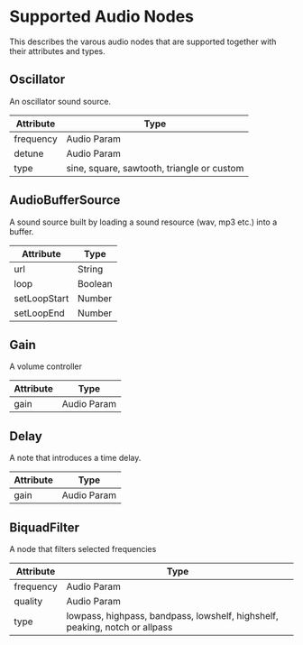 Supported Audio Nodes
=====================

This describes the varous audio nodes that are supported together with their attributes and types.

Oscillator
----------

An oscillator sound source.


| Attribute | Type |
| --------- | ---- |
| frequency | Audio Param |
| detune    | Audio Param |
| type      | sine, square, sawtooth, triangle or custom |

AudioBufferSource
-----------------

A sound source built by loading a sound resource (wav, mp3 etc.) into a buffer.


| Attribute | Type |
| --------- | ---- |
| url | String |
| loop    | Boolean |
| setLoopStart | Number |
| setLoopEnd | Number |

Gain
----

A volume controller


| Attribute | Type |
| ----------- | -- |
| gain | Audio Param |

Delay
-----

A note that introduces a time delay.


| Attribute | Type |
| --------- | ---- |
| gain | Audio Param |


BiquadFilter
------------

A node that filters selected frequencies

| Attribute | Type |
| --------- | ---- |
| frequency | Audio Param |
| quality   | Audio Param |
| type      | lowpass, highpass, bandpass, lowshelf, highshelf, peaking, notch or allpass |
